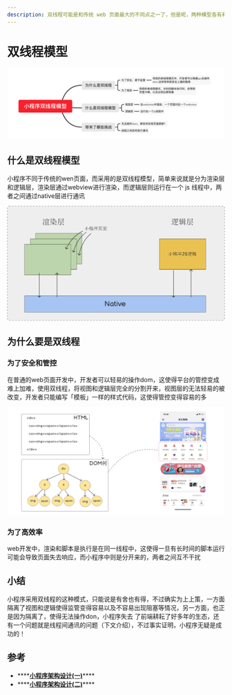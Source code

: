 ```yaml
---
description: 双线程可能是和传统 web 页面最大的不同点之一了，但是呢，两种模型各有利弊，并没有好坏之分，只是在特定的场景某一种进程模型可能会比较有优势
---
```


# 双线程模型

![](../../.gitbook/assets/image%20%28107%29.png)

## 什么是双线程模型

小程序不同于传统的wen页面，而采用的是双线程模型，简单来说就是分为渲染层和逻辑层，渲染层通过webview进行渲染，而逻辑层则运行在一个 js 线程中，两者之间通过native层进行通讯

![](../../.gitbook/assets/image%20%28112%29.png)

## 为什么要是双线程

### 为了安全和管控

在普通的web页面开发中，开发者可以轻易的操作dom，这使得平台的管控变成难上加难，使用双线程，将视图和逻辑层完全的分割开来，视图层的无法轻易的被改变，开发者只能编写「模板」一样的样式代码，这使得管控变得容易的多

![&#x64CD;&#x4F5C;dom&#x4F7F;&#x5F97;&#x9875;&#x9762;&#x80FD;&#x8F7B;&#x6613;&#x88AB;&#x6539;&#x53D8;](../../.gitbook/assets/image%20%28108%29.png)

### 为了高效率

web开发中，渲染和脚本是执行是在同一线程中，这使得一旦有长时间的脚本运行可能会导致页面失去响应，而小程序中则是分开来的，两者之间互不干扰

## 小结

小程序采用双线程的这种模式，只能说是有舍也有得，不过确实为上上策，一方面隔离了视图和逻辑使得监管变得容易以及不容易出现阻塞等情况，另一方面，也正是因为隔离了，使得无法操作don，小程序失去 了前端耕耘了好多年的生态，还有一个问题就是线程间通讯的问题（下文介绍），不过事实证明，小程序无疑是成功的！

## 参考

* \*\*\*\*[**小程序架构设计\(一\)**](https://developers.weixin.qq.com/community/develop/article/doc/000a4c1620c188f3adf7db9ab5b413)\*\*\*\*
* \*\*\*\*[**小程序架构设计\(二\)**](https://developers.weixin.qq.com/community/develop/article/doc/000c8eba1ec3b8c7ce287954c53c13)\*\*\*\*




